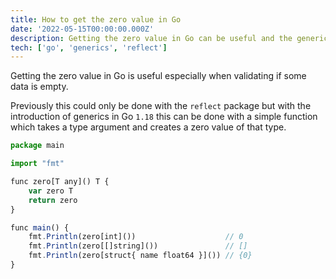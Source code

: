```yaml
---
title: How to get the zero value in Go
date: '2022-05-15T00:00:00.000Z'
description: Getting the zero value in Go can be useful and the generics feature makes it easy.
tech: ['go', 'generics', 'reflect']
---
```


Getting the zero value in Go is useful especially when validating if some data is empty.

Previously this could only be done with the `reflect` package but with the introduction of generics in Go `1.18` this can be done with a simple function which takes a type argument and creates a zero value of that type.

```js
package main

import "fmt"

func zero[T any]() T {
	var zero T
	return zero
}

func main() {
	fmt.Println(zero[int]())                    // 0
	fmt.Println(zero[[]string]())               // []
	fmt.Println(zero[struct{ name float64 }]()) // {0}
}
```
